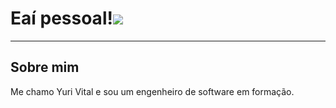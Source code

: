 <h1> Eaí pessoal!<img src="https://raw.githubusercontent.com/iampavangandhi/iampavangandhi/master/gifs/Hi.gif"></h1>
<hr>
<h2>Sobre mim</h2> 
<p>Me chamo Yuri Vital e sou um engenheiro de software em formação.</p>
<!--
**yvitall/yvitall** is a ✨ _special_ ✨ repository because its `README.md` (this file) appears on your GitHub profile.
Here are some ideas to get you started:
- 🔭 I’m currently working on ...
- 🌱 I’m currently learning ...
- 👯 I’m looking to collaborate on ...
- 🤔 I’m looking for help with ...
- 💬 Ask me about ...
- 📫 How to reach me: ...
- 😄 Pronouns: ...
- ⚡ Fun fact: ...

